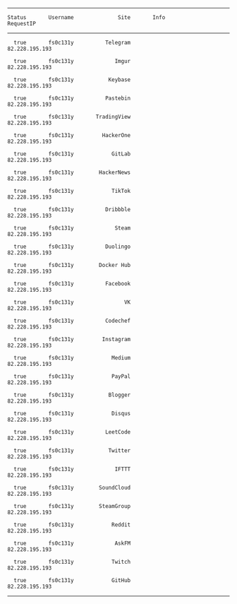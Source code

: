 -----------  -------------  ----------------  ---------  -------------------
    Status       Username              Site       Info            RequestIP 
-----------  -------------  ----------------  ---------  -------------------
      true       fs0c131y          Telegram                  82.228.195.193 

      true       fs0c131y             Imgur                  82.228.195.193 

      true       fs0c131y           Keybase                  82.228.195.193 

      true       fs0c131y          Pastebin                  82.228.195.193 

      true       fs0c131y       TradingView                  82.228.195.193 

      true       fs0c131y         HackerOne                  82.228.195.193 

      true       fs0c131y            GitLab                  82.228.195.193 

      true       fs0c131y        HackerNews                  82.228.195.193 

      true       fs0c131y            TikTok                  82.228.195.193 

      true       fs0c131y          Dribbble                  82.228.195.193 

      true       fs0c131y             Steam                  82.228.195.193 

      true       fs0c131y          Duolingo                  82.228.195.193 

      true       fs0c131y        Docker Hub                  82.228.195.193 

      true       fs0c131y          Facebook                  82.228.195.193 

      true       fs0c131y                VK                  82.228.195.193 

      true       fs0c131y          Codechef                  82.228.195.193 

      true       fs0c131y         Instagram                  82.228.195.193 

      true       fs0c131y            Medium                  82.228.195.193 

      true       fs0c131y            PayPal                  82.228.195.193 

      true       fs0c131y           Blogger                  82.228.195.193 

      true       fs0c131y            Disqus                  82.228.195.193 

      true       fs0c131y          LeetCode                  82.228.195.193 

      true       fs0c131y           Twitter                  82.228.195.193 

      true       fs0c131y             IFTTT                  82.228.195.193 

      true       fs0c131y        SoundCloud                  82.228.195.193 

      true       fs0c131y        SteamGroup                  82.228.195.193 

      true       fs0c131y            Reddit                  82.228.195.193 

      true       fs0c131y             AskFM                  82.228.195.193 

      true       fs0c131y            Twitch                  82.228.195.193 

      true       fs0c131y            GitHub                  82.228.195.193 
-----------  -------------  ----------------  ---------  -------------------
